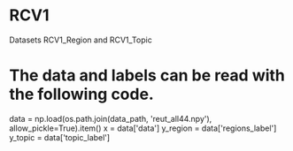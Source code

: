 # RCV1
Datasets RCV1_Region and RCV1_Topic
# The data and labels can be read with the following code. 
data = np.load(os.path.join(data_path, 'reut_all44.npy'), allow_pickle=True).item()
x = data['data']
y_region = data['regions_label']
y_topic = data['topic_label']
